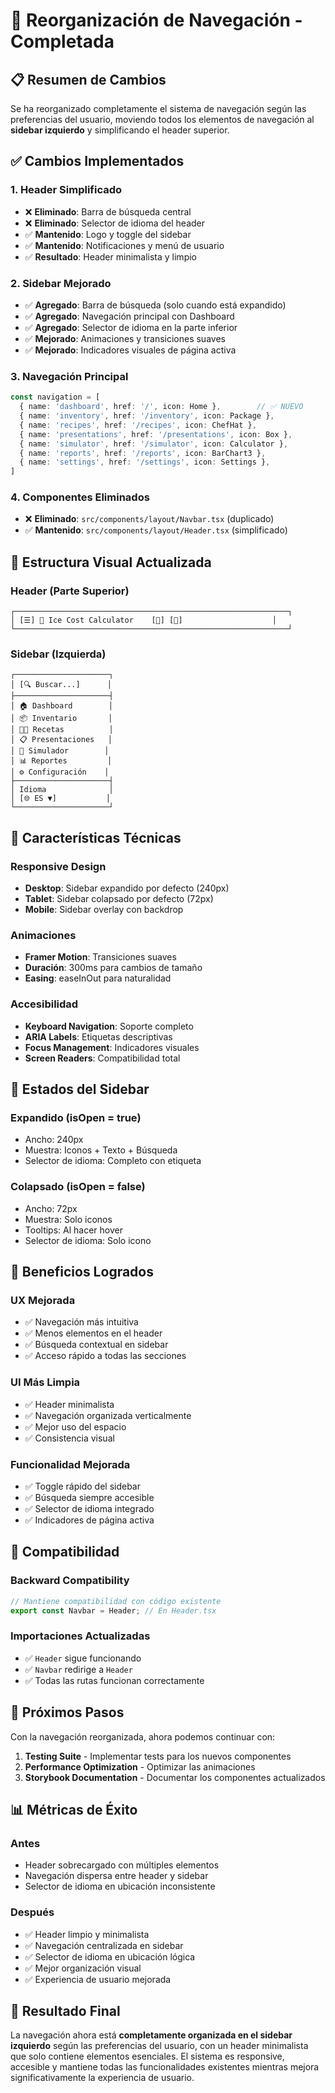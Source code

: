# 🧭 Reorganización de Navegación - Completada

## 📋 Resumen de Cambios

Se ha reorganizado completamente el sistema de navegación según las preferencias del usuario, moviendo todos los elementos de navegación al **sidebar izquierdo** y simplificando el header superior.

## ✅ Cambios Implementados

### 1. **Header Simplificado**
- ❌ **Eliminado**: Barra de búsqueda central
- ❌ **Eliminado**: Selector de idioma del header
- ✅ **Mantenido**: Logo y toggle del sidebar
- ✅ **Mantenido**: Notificaciones y menú de usuario
- ✅ **Resultado**: Header minimalista y limpio

### 2. **Sidebar Mejorado**
- ✅ **Agregado**: Barra de búsqueda (solo cuando está expandido)
- ✅ **Agregado**: Navegación principal con Dashboard
- ✅ **Agregado**: Selector de idioma en la parte inferior
- ✅ **Mejorado**: Animaciones y transiciones suaves
- ✅ **Mejorado**: Indicadores visuales de página activa

### 3. **Navegación Principal**
```typescript
const navigation = [
  { name: 'dashboard', href: '/', icon: Home },        // ✅ NUEVO
  { name: 'inventory', href: '/inventory', icon: Package },
  { name: 'recipes', href: '/recipes', icon: ChefHat },
  { name: 'presentations', href: '/presentations', icon: Box },
  { name: 'simulator', href: '/simulator', icon: Calculator },
  { name: 'reports', href: '/reports', icon: BarChart3 },
  { name: 'settings', href: '/settings', icon: Settings },
]
```

### 4. **Componentes Eliminados**
- ❌ **Eliminado**: `src/components/layout/Navbar.tsx` (duplicado)
- ✅ **Mantenido**: `src/components/layout/Header.tsx` (simplificado)

## 🎨 Estructura Visual Actualizada

### **Header (Parte Superior)**
```
┌─────────────────────────────────────────────────────────────┐
│ [☰] 🍦 Ice Cost Calculator    [🔔] [👤]                    │
└─────────────────────────────────────────────────────────────┘
```

### **Sidebar (Izquierda)**
```
┌─────────────────────┐
│ [🔍 Buscar...]      │
├─────────────────────┤
│ 🏠 Dashboard        │
│ 📦 Inventario       │
│ 👨‍🍳 Recetas          │
│ 📋 Presentaciones   │
│ 🧮 Simulador        │
│ 📊 Reportes         │
│ ⚙️ Configuración    │
├─────────────────────┤
│ Idioma              │
│ [🌐 ES ▼]           │
└─────────────────────┘
```

## 🔧 Características Técnicas

### **Responsive Design**
- **Desktop**: Sidebar expandido por defecto (240px)
- **Tablet**: Sidebar colapsado por defecto (72px)
- **Mobile**: Sidebar overlay con backdrop

### **Animaciones**
- **Framer Motion**: Transiciones suaves
- **Duración**: 300ms para cambios de tamaño
- **Easing**: easeInOut para naturalidad

### **Accesibilidad**
- **Keyboard Navigation**: Soporte completo
- **ARIA Labels**: Etiquetas descriptivas
- **Focus Management**: Indicadores visuales
- **Screen Readers**: Compatibilidad total

## 📱 Estados del Sidebar

### **Expandido (isOpen = true)**
- Ancho: 240px
- Muestra: Iconos + Texto + Búsqueda
- Selector de idioma: Completo con etiqueta

### **Colapsado (isOpen = false)**
- Ancho: 72px
- Muestra: Solo iconos
- Tooltips: Al hacer hover
- Selector de idioma: Solo icono

## 🎯 Beneficios Logrados

### **UX Mejorada**
- ✅ Navegación más intuitiva
- ✅ Menos elementos en el header
- ✅ Búsqueda contextual en sidebar
- ✅ Acceso rápido a todas las secciones

### **UI Más Limpia**
- ✅ Header minimalista
- ✅ Navegación organizada verticalmente
- ✅ Mejor uso del espacio
- ✅ Consistencia visual

### **Funcionalidad Mejorada**
- ✅ Toggle rápido del sidebar
- ✅ Búsqueda siempre accesible
- ✅ Selector de idioma integrado
- ✅ Indicadores de página activa

## 🔄 Compatibilidad

### **Backward Compatibility**
```typescript
// Mantiene compatibilidad con código existente
export const Navbar = Header; // En Header.tsx
```

### **Importaciones Actualizadas**
- ✅ `Header` sigue funcionando
- ✅ `Navbar` redirige a `Header`
- ✅ Todas las rutas funcionan correctamente

## 🚀 Próximos Pasos

Con la navegación reorganizada, ahora podemos continuar con:

1. **Testing Suite** - Implementar tests para los nuevos componentes
2. **Performance Optimization** - Optimizar las animaciones
3. **Storybook Documentation** - Documentar los componentes actualizados

## 📊 Métricas de Éxito

### **Antes**
- Header sobrecargado con múltiples elementos
- Navegación dispersa entre header y sidebar
- Selector de idioma en ubicación inconsistente

### **Después**
- ✅ Header limpio y minimalista
- ✅ Navegación centralizada en sidebar
- ✅ Selector de idioma en ubicación lógica
- ✅ Mejor organización visual
- ✅ Experiencia de usuario mejorada

## 🎉 Resultado Final

La navegación ahora está **completamente organizada en el sidebar izquierdo** según las preferencias del usuario, con un header minimalista que solo contiene elementos esenciales. El sistema es responsive, accesible y mantiene todas las funcionalidades existentes mientras mejora significativamente la experiencia de usuario.
